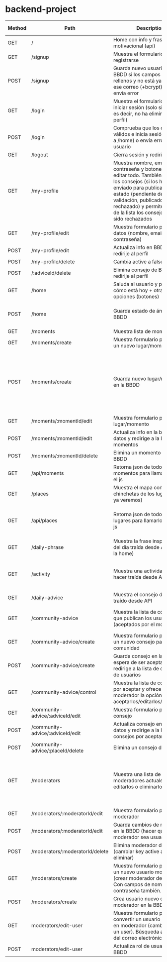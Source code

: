 # backend-project


| Method | Path | Description | Additional info
| ------------- | ------------- | ------------- | ------------- |
| GET   | / | Home con info y frase motivacional (api) | |
| GET   | /signup	| Muestra el formulario para registrarse | |
| POST  | /signup	| Guarda nuevo usuario en la BBDD si los campos están rellenos y no está ya registrado ese correo (+bcrypt), si no envía error	| |
| GET   | /login	| Muestra el formulario para iniciar sesión (solo si is active, es decir, no ha eliminado su perfil)	| |
| POST  | /login	| Comprueba que los datos son válidos e inicia sesión (redirige a /home) o envía error al usuario	| |
| GET   | /logout	| Cierra sesión y redirige a home	| |
| GET   | /my-profile	| Muestra nombre, email, contraseña y botones para editar todo. También muestra los consejos (si los hay) que ha enviado para publicar y su estado (pendiente de validación, publicado, rechazado) y permite eliminar de la lista los consejos que han sido rechazados	| Meter el título de consejos en el if de hbs |
| GET   | /my-profile/edit	| Muestra formulario para editar datos (nombre, email, contraseña)	| |
| POST	| /my-profile/edit	| Actualiza info en BBDD y redirije al perfil	| |
| POST	| /my-profile/delete	| Cambia active a false	| |
| POST 	| /:adviceId/delete	| Elimina consejo de BBDD y redirije al perfil	| |
| GET	| /home	| Saluda al usuario y pregunta cómo está hoy + otras opciones (botones)	| |
| POST	| /home	| Guarda estado de ánimo en la BBDD	| El usuario debe meter el mood cada día |
| GET	| /moments	| Muestra lista de momentos	| |
| GET	| /moments/create	| Muestra formulario para crear un nuevo lugar/momento	| |
| POST	| /moments/create	| Guarda nuevo lugar/momento en la BBDD	| Si hay datos de lugar, crear el lugar, con el id del nuevo lugar creado, crear el momento. Si no tiene lugar, es null o what? |
| GET	| /moments/:momentId/edit	| Muestra formulario para editar lugar/momento	| |
| POST	| /moments/:momentId/edit	| Actualiza info en la base de datos y redirige a la lista de momentos	| |
| POST	| /moments/:momentId/delete	| Elimina un momento de la BBDD	| |
| GET	| /api/moments	| Retorna json de todos los momentos para llamarlo desde el js	| |
| GET	| /places	| Muestra el mapa con las chinchetas de los lugares (lista ya veremos) | |
| GET	| /api/places	| Retorna json de todos los lugares para llamarlo desde el js	| Las otras apis directamente desde javascript? (axios.| get(enlace de random?) |
| GET	| /daily-phrase	| Muestra la frase inspiracional del día traída desde API (la de la home)	| |
| GET	| /activity	| Muestra una actividad para hacer traída desde API	| Incluir botón para mostrar otra actividad (otra llamada a la API) |
| GET	| /daily-advice |	Muestra el consejo del día traído desde API	| |
| GET	| /community-advice	| Muestra la lista de consejos que publican los usuarios (aceptados por el moderador)	| BONUS: rating de cada consejo? |
| GET	| /community-advice/create	| Muestra formulario para crear un nuevo consejo para la comunidad	| |
| POST	| /community-advice/create	| Guarda consejo en la BBDD a la espera de ser aceptados y redirige a la lista de consejos de usuarios	| |
| GET	| /community-advice/control	| Muestra la lista de consejos por aceptar y ofrece al moderador la opción de aceptarlos/editarlos/eliminarlos	| Acceso solo al moderador |
| GET	| /community-advice/:adviceId/edit	| Muestra formulario para editar consejo	| Acceso solo al moderador |
| POST	| /community-advice/:adviceId/edit	| Actualiza consejo en la base de datos y redirige a la lista de consejos por aceptar	| Acceso solo al moderador |
| POST	| /community-advice/:placeId/delete	| Elimina un consejo de la BBDD	| Acceso solo al moderador |
| GET	| /moderators	| Muestra una lista de los moderadores actuales (puede editarlos o eliminarlos)	| Acceso admin y moderadores, pero solo ve las opciones de editar y eliminar el admin |
| GET	| /moderators/:moderatorId/edit	| Muestra formulario para editar moderador	| Solo admin |
| POST	| /moderators/:moderatorId/edit	| Guarda cambios de moderador en la BBDD (hacer que el moderador sea usuario normal)	| Solo admin |
| POST	| /moderators/:moderatorId/delete	| Elimina moderador de BBDD (cambiar key active a false, no eliminar)	| Solo admin |
| GET	| /moderators/create	| Muestra formulario para crear un nuevo usuario moderador (crear moderador de cero). Con campos de nombre y contraseña también.	| Solo admin |
| POST	| /moderators/create	| Crea usuario nuevo con rol de moderador en la BBDD	| Solo admin |
| GET	| moderators/edit-user	| Muestra formulario para convertir un usuario existente en moderador (cambiar el rol a un user). Búsqueda a través del correo electrónico	| Solo admin |
| POST	| moderators/edit-user	| Actualiza rol de usuario en la BBDD	| Solo admin |
